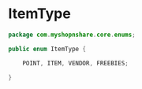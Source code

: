 # ItemType

```java
package com.myshopnshare.core.enums;

public enum ItemType {

	POINT, ITEM, VENDOR, FREEBIES;
	
}
```
